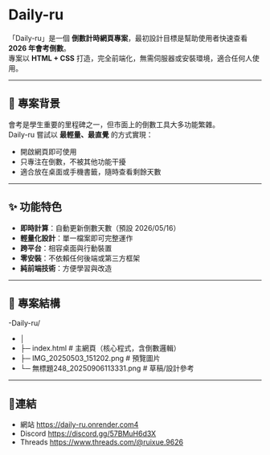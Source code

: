 # Daily-ru

「Daily-ru」是一個 **倒數計時網頁專案**，最初設計目標是幫助使用者快速查看 **2026 年會考倒數**。  
專案以 **HTML + CSS** 打造，完全前端化，無需伺服器或安裝環境，適合任何人使用。  

---

## 📖 專案背景

會考是學生重要的里程碑之一，但市面上的倒數工具大多功能繁雜。  
Daily-ru 嘗試以 **最輕量、最直覺** 的方式實現：  
- 開啟網頁即可使用  
- 只專注在倒數，不被其他功能干擾  
- 適合放在桌面或手機書籤，隨時查看剩餘天數  

---

## ✨ 功能特色

- **即時計算**：自動更新倒數天數（預設 2026/05/16）  
- **輕量化設計**：單一檔案即可完整運作  
- **跨平台**：相容桌面與行動裝置  
- **零安裝**：不依賴任何後端或第三方框架  
- **純前端技術**：方便學習與改造  

---

## 📂 專案結構
-Daily-ru/
- │ 
- ├─ index.html # 主網頁（核心程式，含倒數邏輯）
- ├─ IMG_20250503_151202.png # 預覽圖片
- └─ 無標題248_20250906113331.png # 草稿/設計參考

---

## 🔗連結
- 網站 https://daily-ru.onrender.com4
- Discord https://discord.gg/57BMuH6d3X
- Threads https://www.threads.com/@ruixue.9626
